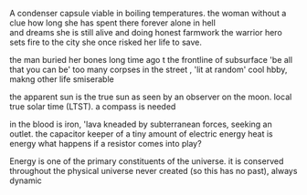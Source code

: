A condenser capsule viable in boiling temperatures.
the woman without a clue how long she has spent there
forever alone in hell  
and dreams she is still alive and doing honest farmwork
the warrior hero sets fire to the city she once risked her life to save.


the man buried her bones long time ago
t the frontline of subsurface
'be all that you can be' 
too many corpses in the street , 'lit at random'
cool hbby, makng other life smiserable



the apparent sun is the true sun as seen by an observer on the moon.
local true solar time (LTST).
a compass is needed

in the blood is iron, 'lava kneaded by subterranean forces, seeking an outlet. 
the capacitor keeper of a tiny amount of electric energy
heat is energy
what happens if a resistor comes into play?

Energy is one of the primary constituents of the universe.
it is conserved throughout the physical universe
never created (so this has no past), always dynamic



